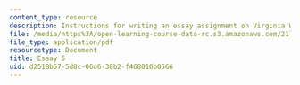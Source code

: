 ```yaml
---
content_type: resource
description: Instructions for writing an essay assignment on Virginia Woolf.
file: /media/https%3A/open-learning-course-data-rc.s3.amazonaws.com/21l-003-2-reading-fiction-fall-2006/d2518b575d8c06a638b2f468010b0566_essay5.pdf
file_type: application/pdf
resourcetype: Document
title: Essay 5
uid: d2518b57-5d8c-06a6-38b2-f468010b0566
---
```

